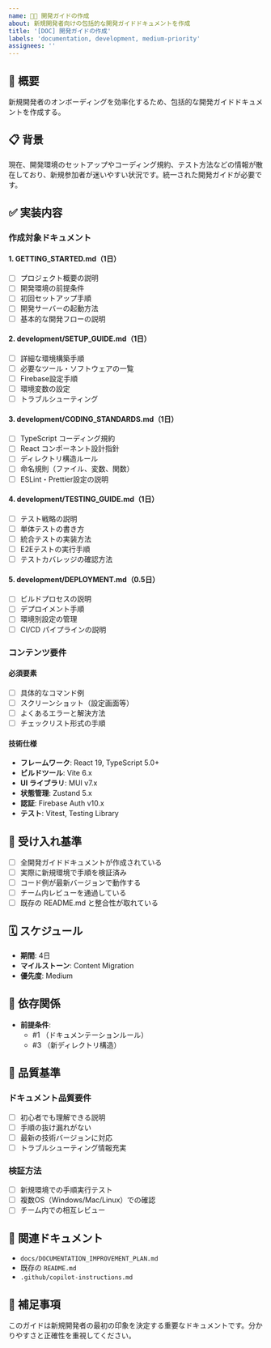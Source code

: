 ```yaml
---
name: 👨‍💻 開発ガイドの作成
about: 新規開発者向けの包括的な開発ガイドドキュメントを作成
title: '[DOC] 開発ガイドの作成'
labels: 'documentation, development, medium-priority'
assignees: ''
---
```


## 🎯 概要

新規開発者のオンボーディングを効率化するため、包括的な開発ガイドドキュメントを作成する。

## 📋 背景

現在、開発環境のセットアップやコーディング規約、テスト方法などの情報が散在しており、新規参加者が迷いやすい状況です。統一された開発ガイドが必要です。

## ✅ 実装内容

### 作成対象ドキュメント

#### 1. GETTING_STARTED.md（1日）

- [ ] プロジェクト概要の説明
- [ ] 開発環境の前提条件
- [ ] 初回セットアップ手順
- [ ] 開発サーバーの起動方法
- [ ] 基本的な開発フローの説明

#### 2. development/SETUP_GUIDE.md（1日）

- [ ] 詳細な環境構築手順
- [ ] 必要なツール・ソフトウェアの一覧
- [ ] Firebase設定手順
- [ ] 環境変数の設定
- [ ] トラブルシューティング

#### 3. development/CODING_STANDARDS.md（1日）

- [ ] TypeScript コーディング規約
- [ ] React コンポーネント設計指針
- [ ] ディレクトリ構造ルール
- [ ] 命名規則（ファイル、変数、関数）
- [ ] ESLint・Prettier設定の説明

#### 4. development/TESTING_GUIDE.md（1日）

- [ ] テスト戦略の説明
- [ ] 単体テストの書き方
- [ ] 統合テストの実装方法
- [ ] E2Eテストの実行手順
- [ ] テストカバレッジの確認方法

#### 5. development/DEPLOYMENT.md（0.5日）

- [ ] ビルドプロセスの説明
- [ ] デプロイメント手順
- [ ] 環境別設定の管理
- [ ] CI/CD パイプラインの説明

### コンテンツ要件

#### 必須要素

- [ ] 具体的なコマンド例
- [ ] スクリーンショット（設定画面等）
- [ ] よくあるエラーと解決方法
- [ ] チェックリスト形式の手順

#### 技術仕様

- **フレームワーク**: React 19, TypeScript 5.0+
- **ビルドツール**: Vite 6.x
- **UI ライブラリ**: MUI v7.x
- **状態管理**: Zustand 5.x
- **認証**: Firebase Auth v10.x
- **テスト**: Vitest, Testing Library

## 📐 受け入れ基準

- [ ] 全開発ガイドドキュメントが作成されている
- [ ] 実際に新規環境で手順を検証済み
- [ ] コード例が最新バージョンで動作する
- [ ] チーム内レビューを通過している
- [ ] 既存の README.md と整合性が取れている

## 🗓️ スケジュール

- **期間**: 4日
- **マイルストーン**: Content Migration
- **優先度**: Medium

## 🔗 依存関係

- **前提条件**:
  - #1 （ドキュメンテーションルール）
  - #3 （新ディレクトリ構造）

## 🎯 品質基準

### ドキュメント品質要件

- [ ] 初心者でも理解できる説明
- [ ] 手順の抜け漏れがない
- [ ] 最新の技術バージョンに対応
- [ ] トラブルシューティング情報充実

### 検証方法

- [ ] 新規環境での手順実行テスト
- [ ] 複数OS（Windows/Mac/Linux）での確認
- [ ] チーム内での相互レビュー

## 📎 関連ドキュメント

- `docs/DOCUMENTATION_IMPROVEMENT_PLAN.md`
- 既存の `README.md`
- `.github/copilot-instructions.md`

## 📝 補足事項

このガイドは新規開発者の最初の印象を決定する重要なドキュメントです。分かりやすさと正確性を重視してください。

